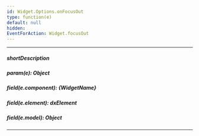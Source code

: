 ```yaml
---
id: Widget.Options.onFocusOut
type: function(e)
default: null
hidden: 
EventForAction: Widget.focusOut
---
```

---
##### shortDescription

##### param(e): Object

##### field(e.component): {WidgetName}

##### field(e.element): dxElement

##### field(e.model): Object

---
